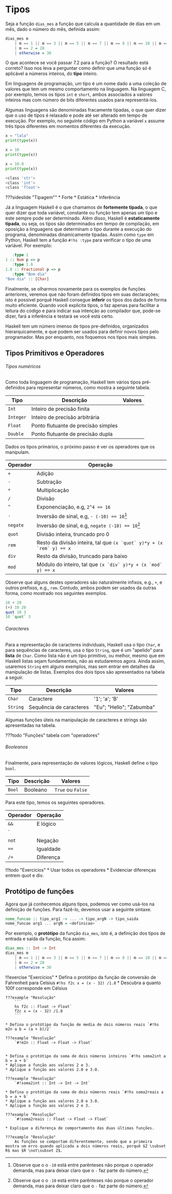 # Tipos

Seja a função `dias_mes` a função que calcula a quantidade de dias em um mês, dado o número do mês, definida assim:

```hs
dias_mes m
    | m == 1 || m == 3 || m == 5 || m == 7 || m == 8 || m == 10 || m == 12 = 31
    | m == 2 = 28
    | otherwise = 30
```

O que acontece se você passar 7.2 para a função? O resultado está correto? 
Isso nos leva a perguntar como definir que uma função só é aplicável a números inteiros, do **tipo** inteiro.

Em linguagens de programação, um tipo é um nome dado a uma coleção de valores que tem um mesmo comportamento na linguagem.
Na linguagem C, por exemplo, temos os tipos `int` e `short`, ambos associados a valores inteiros mas com número de bits diferentes usados para representá-los.

Algumas linguagens são denominadas fracamente tipadas, o que quer dizer que o uso de tipos é relaxado e pode até ser alterado em tempo de execução.
Por exemplo, no seguinte código em Python a variável `x` assume três tipos diferentes em momentos diferentes da execução.

```py
x = "lala"
print(type(x))

x = 10
print(type(x))

x = 10.0
print(type(x))
```

```bash
<class 'str'>
<class 'int'>
<class 'float'>
```

???sideslide "Tipagem""
    * Forte
    * Estática
    * Inferência

Já a linguagem Haskell é o que chamamos de **fortemente tipada**, o que quer dizer que toda variável, constante ou função tem apenas um tipo e este sempre pode ser determinado.
Além disso, Haskell é **estaticamente tipada**, ou seja, os tipos são determinados em tempo de compilação, em oposição a linguagens que determinam o tipo durante a execução do programa, denominadas dinamicamente tipadas.
Assim como `type` em Python, Haskell tem a função `#!hs :type` para verificar o tipo de uma variável. Por exemplo:

```hs
   :type 1
1 :: Num p => p
   :type 1.0
1.0 :: Fractional p => p
   :type "Bom dia"
"Bom dia" :: [Char]
```

Finalmente, se olharmos novamente para os exemplos de funções anteriores, veremos que não foram definidos tipos em suas declarações; isto é possível porquê Haskell consegue **inferir** os tipos dos dados de forma muito eficiente. Quando você explicita tipos, o faz apenas para facilitar a leitura do código e para indicar sua intenção ao compilador que, pode-se dizer, fará a inferência e testará se você está certo.

Haskell tem um número imenso de tipos pre-definidos, organizados hierarquicamente, e que podem ser usados para definir novos tipos pelo programador.
Mas por enquanto, nos foquemos nos tipos mais simples.

## Tipos Primitivos e Operadores

###### Tipos numéricos
Como toda linguagem de programação, Haskell tem vários tipos pré-definidos para representar números, como mostra a seguinte tabela.

| Tipo | Descrição| Valores|
|------|------|----|
| `Int` | Inteiro de precisão finita| |
| `Integer` | Inteiro de precisão arbitrária| |
| `Float`  | Ponto flutuante de precisão simples | |
| `Double`  | Ponto flutuante de precisão dupla | |

Dados os tipos primários, o próximo passo é ver os operadores que os manipulam.

|Operador|Operação|
|----|----|
| `+` | Adição|
| `-` | Subtração |
| `*` | Multiplicação| 
| `/` | Divisão|
| `^` | Exponenciação, e.g, `2^4 == 16`|
| `-` | Inversão de sinal, e.g, `- (-10) == 10`[^negate]|
| `negate` | Inversão de sinal, e.g, `negate (-10) == 10`[^negate]|
| `quot`| Divisão inteira, truncado pro 0|
| `rem`| Resto da divisão inteira, tal que ```(x `quot` y)*y + (x `rem` y) == x```|
| `div`| Resto da divisão, truncado para baixo|
| `mod`| Módulo do inteiro, tal que  ```(x `div` y)*y + (x `mod` y) == x```|



Observe que alguns destes operadores são naturalmente infixos, e.g., `+`, e outros prefixos, e.g., `rem`.
Contudo, ambos podem ser usados da outras forma, como mostrado nos seguintes exemplos.

[^negate]: Observe que o o `-10` está entre parênteses não porque o operador demanda, mas para deixar claro que o `-` faz parte do número.

```hs
10 + 20
(+) 10 20
quot 10 3
10 `quot` 3
```


###### Caracteres
Para a representação de caracteres individuais, Haskell usa o tipo `Char`, e para sequências de caracteres, usa o tipo `String`, que é um "apelido" para **lista** de `Char`.
Como lista não é um tipo primitivo, ou melhor, mesmo que em Haskell listas sejam fundamentais, não as estudaremos agora.
Ainda assim, usaremos `String` em alguns exemplos, mas sem entrar em detalhes da manipulação de listas.
Exemplos dos dois tipos são apresentados na tabela a seguir.

| Tipo | Descrição| Valores|
|------|------|----|
|`Char` | Caractere | '1'; 'a'; 'B'|
|`String`| Sequência de caracteres | "Eu"; "Hello"; "Zabumba" |

Algumas funções úteis na manipulação de caracteres e strings são apresentadas na tabela.

???todo "Funções"
    tabela com "operadores"


###### Booleanos
Finalmente, para representação de valores lógicos, Haskell define o tipo `bool`.

| Tipo | Descrição| Valores|
|------|------|----|
|`Bool` | Booleano | `True` ou `False`|


Para este tipo, temos os seguintes operadores.

|Operador|Operação|
|----|----|
| `&&` | E lógico|
| `||` | OU lógico|
| `not`| Negação|
| `==`| Igualdade| 
| `/=`| Diferença|




!!!todo "Exercícios"
    * Usar todos os operadores
    * Evidenciar diferenças entrem quot e div.


## Protótipo de funções
Agora que já conhecemos alguns tipos, podemos ver como usá-los na definição de funções.
Para fazê-lo, devemos usar a seguinte sintaxe.

```hs
nome_funcao :: tipo_arg1 -> ... -> tipo_argN -> tipo_saida
nome_funcao arg1 ... argN = <definicao>
```

Por exemplo, o **protótipo** da função `dia_mes`, isto é, a definição dos tipos de entrada e saída da função, fica assim:

```hs
dias_mes :: Int -> Int
dias_mes m
    | m == 1 || m == 3 || m == 5 || m == 7 || m == 8 || m == 10 || m == 12 = 31
    | m == 2 = 28
    | otherwise = 30
```


!!!exercise "Exercícios"
    * Defina o protótipo da função de conversão de Fahrenheit para Celsius `#!hs f2c x = (x - 32) /1.8`
    * Descubra a quanto 100f corresponde em Célsius

    ???example "Resolução"
        ```
        hs f2c :: Float -> Float`
        f2c x = (x - 32) /1.8
        ```

    * Defina o protótipo da função de media de dois números reais `#!hs m2n a b = (a + b)/2`
    
    ???example "Resolução"
        `#!m2n :: Float -> Float -> Float`


    * Defina o protótipo da soma de dois números inteiros `#!hs soma2int a b = a + b`
    * Aplique a função aos valores 2 e 3.
    * Aplique a função aos valores 2.0 e 3.0.
    
    ???example "Resolução"
        `#!soma2int :: Int -> Int -> Int`

    * Defina o protótipo da soma de dois números reais `#!hs soma2reais a b = a + b`
    * Aplique a função aos valores 2.0 e 3.0.
    * Aplique a função aos valores 2 e 3.
    
    ???example "Resolução"
        `#!soma2reais :: Float -> Float -> Float`

    * Explique a diferença de comportamento das duas últimas funções.

    ???example "Resolução"
        As funções se comportam diferentemente, sendo que a primeira mostra um erro quando aplicada a dois números reais, porquê $Z \subset  R$ mas $R \not\subset Z$.
